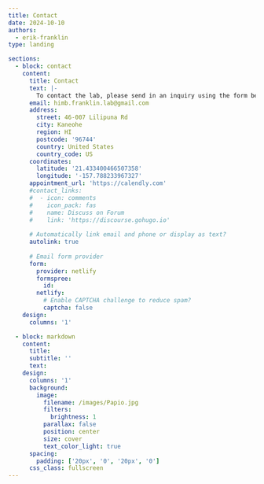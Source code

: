 ```yaml
---
title: Contact
date: 2024-10-10
authors:
  - erik-franklin
type: landing

sections:
  - block: contact
    content:
      title: Contact
      text: |-
        To contact the lab, please send in an inquiry using the form below, or reach out to the email listed below! 
      email: himb.franklin.lab@gmail.com
      address:
        street: 46-007 Lilipuna Rd
        city: Kaneohe
        region: HI
        postcode: '96744'
        country: United States
        country_code: US
      coordinates:
        latitude: '21.433400466507358'
        longitude: '-157.788233967327'
      appointment_url: 'https://calendly.com'
      #contact_links:
      #  - icon: comments
      #    icon_pack: fas
      #    name: Discuss on Forum
      #    link: 'https://discourse.gohugo.io'
    
      # Automatically link email and phone or display as text?
      autolink: true
    
      # Email form provider
      form:
        provider: netlify
        formspree:
          id:
        netlify:
          # Enable CAPTCHA challenge to reduce spam?
          captcha: false
    design:
      columns: '1'

  - block: markdown
    content:
      title:
      subtitle: ''
      text:
    design:
      columns: '1'
      background:
        image: 
          filename: /images/Papio.jpg
          filters:
            brightness: 1
          parallax: false
          position: center
          size: cover
          text_color_light: true
      spacing:
        padding: ['20px', '0', '20px', '0']
      css_class: fullscreen
---
```


